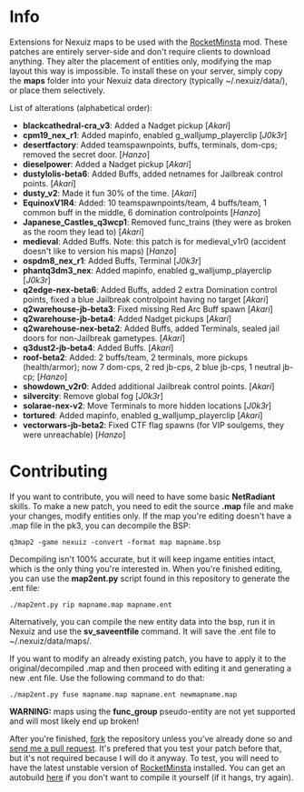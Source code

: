 Info
==============

Extensions for Nexuiz maps to be used with the [RocketMinsta](https://github.com/nexAkari/RocketMinsta) mod. These patches are entirely server-side and don't require clients to download anything. They alter the placement of entities only, modifying the map layout this way is impossible. To install these on your server, simply copy the **maps** folder into your Nexuiz data directory (typically ~/.nexuiz/data/), or place them selectively.

List of alterations (alphabetical order):
* **blackcathedral-cra_v3**: Added a Nadget pickup [_Akari_]
* **cpm19_nex_r1**: Added mapinfo, enabled g_walljump_playerclip [_J0k3r_]
* **desertfactory**: Added teamspawnpoints, buffs, terminals, dom-cps; removed the secret door. [_Hanzo_]
* **dieselpower**: Added a Nadget pickup [_Akari_]
* **dustylolis-beta6**: Added Buffs, added netnames for Jailbreak control points. [_Akari_]
* **dusty_v2**: Made it fun 30% of the time. [_Akari_]
* **EquinoxV1R4**: Added: 10 teamspawnpoints/team, 4 buffs/team, 1 common buff in the middle, 6 domination controlpoints [_Hanzo_]
* **Japanese_Castles_q3wcp1**: Removed func_trains (they were as broken as the room they lead to) [_Akari_]
* **medieval**: Added Buffs. Note: this patch is for medieval_v1r0 (accident doesn't like to version his maps) [_Hanzo_]
* **ospdm8_nex_r1**: Added Buffs, Terminal [_J0k3r_]
* **phantq3dm3_nex**: Added mapinfo, enabled g_walljump_playerclip [_J0k3r_]
* **q2edge-nex-beta6**: Added Buffs, added 2 extra Domination control points, fixed a blue Jailbreak controlpoint having no target [_Akari_]
* **q2warehouse-jb-beta3**: Fixed missing Red Arc Buff spawn [_Akari_]
* **q2warehouse-jb-beta4**: Added Nadget pickups [_Akari_]
* **q2warehouse-nex-beta2**: Added Buffs, added Terminals, sealed jail doors for non-Jailbreak gametypes. [_Akari_]
* **q3dust2-jb-beta4**: Added Buffs. [_Akari_]
* **roof-beta2**: Added: 2 buffs/team, 2 terminals, more pickups (health/armor); now 7 dom-cps, 2 red jb-cps, 2 blue jb-cps, 1 neutral jb-cp; [_Hanzo_]
* **showdown_v2r0**: Added additional Jailbreak control points. [_Akari_]
* **silvercity**: Remove global fog [_J0k3r_]
* **solarae-nex-v2**: Move Terminals to more hidden locations [_J0k3r_]
* **tortured**: Added mapinfo, enabled g_walljump_playerclip [_Akari_]
* **vectorwars-jb-beta2**: Fixed CTF flag spawns (for VIP soulgems, they were unreachable) [_Hanzo_]

Contributing
==============

If you want to contribute, you will need to have some basic **NetRadiant** skills. To make a new patch, you need to edit the source **.map** file and make your changes, modify entities only. If the map you're editing doesn't have a .map file in the pk3, you can decompile the BSP:

    q3map2 -game nexuiz -convert -format map mapname.bsp

Decompiling isn't 100% accurate, but it will keep ingame entities intact, which is the only thing you're interested in. When you're finished editing, you can use the **map2ent.py** script found in this repository to generate the .ent file:

    ./map2ent.py rip mapname.map mapname.ent

Alternatively, you can compile the new entity data into the bsp, run it in Nexuiz and use the **sv_saveentfile** command. It will save the .ent file to ~/.nexuiz/data/maps/.

If you want to modify an already existing patch, you have to apply it to the original/decompiled .map and then proceed with editing it and generating a new .ent file. Use the following command to do that:

    ./map2ent.py fuse mapname.map mapname.ent newmapname.map

**WARNING:** maps using the **func_group** pseudo-entity are not yet supported and will most likely end up broken!

After you're finished, [fork](https://help.github.com/articles/fork-a-repo) the repository unless you've already done so and [send me a pull request](https://help.github.com/articles/using-pull-requests). It's prefered that you test your patch before that, but it's not required because I will do it anyway. To test, you will need to have the latest unstable version of [RocketMinsta](https://github.com/nexAkari/RocketMinsta) installed. You can get an autobuild [here](http://rocketminsta.net/) if you don't want to compile it yourself (if it hangs, try again).
